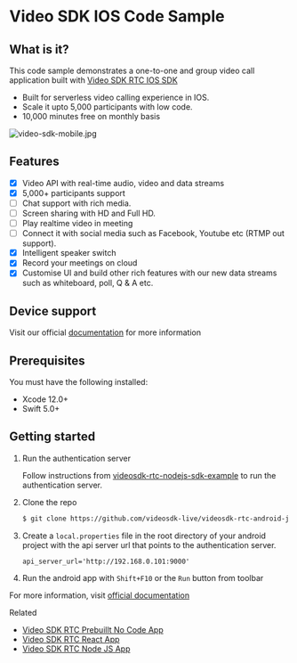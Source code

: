 # Video SDK IOS Code Sample

## What is it?

This code sample demonstrates a one-to-one and group video call application built with [Video SDK RTC IOS SDK](https://docs.videosdk.live/docs/realtime-communication/sdk-reference/ios-sdk/setup)

- Built for serverless video calling experience in IOS.
- Scale it upto 5,000 participants with low code.
- 10,000 minutes free on monthly basis

![video-sdk-mobile.jpg](https://static.zujonow.com/github/video-sdk-mobile.jpg)

## Features

- [x] Video API with real-time audio, video and data streams
- [x] 5,000+ participants support
- [ ] Chat support with rich media.
- [ ] Screen sharing with HD and Full HD.
- [ ] Play realtime video in meeting
- [ ] Connect it with social media such as Facebook, Youtube etc (RTMP out support).
- [x] Intelligent speaker switch
- [x] Record your meetings on cloud
- [x] Customise UI and build other rich features with our new data streams such as whiteboard, poll, Q & A etc.

## Device support

Visit our official [documentation](https://docs.videosdk.live/docs/realtime-communication/sdk-reference/ios-sdk/setup) for more information

## Prerequisites

You must have the following installed:

- Xcode 12.0+
- Swift 5.0+

## Getting started

1. Run the authentication server

   Follow instructions from [videosdk-rtc-nodejs-sdk-example](https://github.com/videosdk-live/videosdk-rtc-nodejs-sdk-example) to run the authentication server.

2. Clone the repo

   ```sh
   $ git clone https://github.com/videosdk-live/videosdk-rtc-android-java-sdk-example.git
   ```

3. Create a `local.properties` file in the root directory of your android project with the api server url that points to the authentication server.

   ```
   api_server_url='http://192.168.0.101:9000'
   ```

4. Run the android app with `Shift+F10` or the `Run` button from toolbar

For more information, visit [official documentation](https://docs.videosdk.live/docs/realtime-communication/sdk-reference/android-sdk/setup)

Related

- [Video SDK RTC Prebuillt No Code App](https://github.com/videosdk-live/videosdk-rtc-js-prebuilt-embedded-example)
- [Video SDK RTC React App](https://github.com/videosdk-live/videosdk-rtc-react-sdk-example)
- [Video SDK RTC Node JS App](https://github.com/videosdk-live/videosdk-rtc-nodejs-sdk-example)
